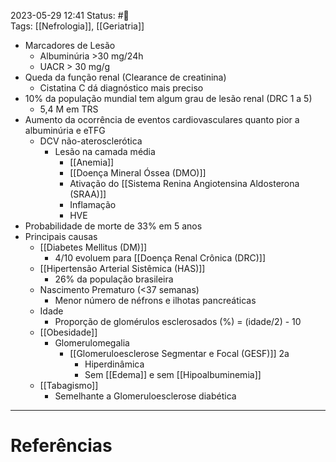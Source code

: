 2023-05-29 12:41
Status: #🌱  
Tags: [[Nefrologia]], [[Geriatria]]
<br/>
- Marcadores de Lesão
	- Albuminúria >30 mg/24h
	- UACR > 30 mg/g
- Queda da função renal (Clearance de creatinina)
	- Cistatina C dá diagnóstico mais preciso
- 10% da população mundial tem algum grau de lesão renal (DRC 1 a 5)
	- 5,4 M em TRS
- Aumento da ocorrência de eventos cardiovasculares quanto pior a albuminúria e eTFG
	- DCV não-aterosclerótica
		- Lesão na camada média
			- [[Anemia]]
			- [[Doença Mineral Óssea (DMO)]]
			- Ativação do [[Sistema Renina Angiotensina Aldosterona (SRAA)]]
			- Inflamação
			- HVE
- Probabilidade de morte de 33% em 5 anos
- Principais causas
	- [[Diabetes Mellitus (DM)]]
		- 4/10 evoluem para [[Doença Renal Crônica (DRC)]]
	- [[Hipertensão Arterial Sistêmica (HAS)]]
		- 26% da população brasileira
	- Nascimento Prematuro (<37 semanas)
		- Menor número de néfrons e ilhotas pancreáticas
	- Idade
		- Proporção de glomérulos esclerosados (%) = (idade/2) - 10
	- [[Obesidade]]
		- Glomerulomegalia
			- [[Glomeruloesclerose Segmentar e Focal (GESF)]] 2a
				- Hiperdinâmica
				- Sem [[Edema]] e sem [[Hipoalbuminemia]]
	- [[Tabagismo]]
		- Semelhante a Glomeruloesclerose diabética
____
# Referências

